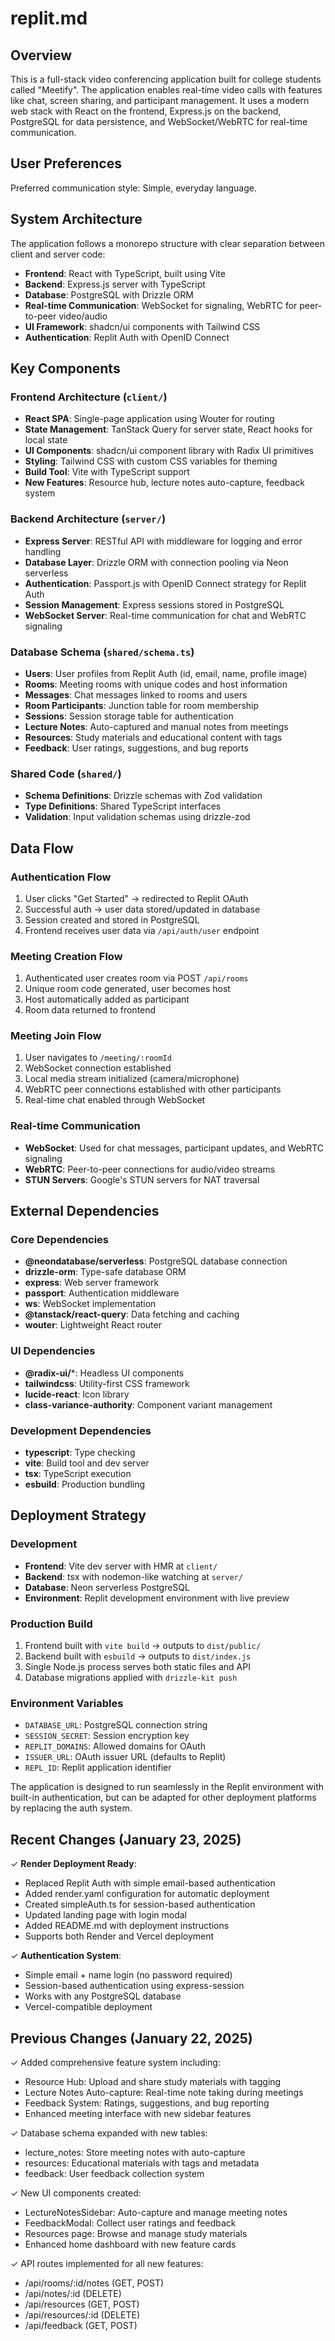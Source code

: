 # replit.md

## Overview

This is a full-stack video conferencing application built for college students called "Meetify". The application enables real-time video calls with features like chat, screen sharing, and participant management. It uses a modern web stack with React on the frontend, Express.js on the backend, PostgreSQL for data persistence, and WebSocket/WebRTC for real-time communication.

## User Preferences

Preferred communication style: Simple, everyday language.

## System Architecture

The application follows a monorepo structure with clear separation between client and server code:

- **Frontend**: React with TypeScript, built using Vite
- **Backend**: Express.js server with TypeScript
- **Database**: PostgreSQL with Drizzle ORM
- **Real-time Communication**: WebSocket for signaling, WebRTC for peer-to-peer video/audio
- **UI Framework**: shadcn/ui components with Tailwind CSS
- **Authentication**: Replit Auth with OpenID Connect

## Key Components

### Frontend Architecture (`client/`)
- **React SPA**: Single-page application using Wouter for routing
- **State Management**: TanStack Query for server state, React hooks for local state
- **UI Components**: shadcn/ui component library with Radix UI primitives
- **Styling**: Tailwind CSS with custom CSS variables for theming
- **Build Tool**: Vite with TypeScript support
- **New Features**: Resource hub, lecture notes auto-capture, feedback system

### Backend Architecture (`server/`)
- **Express Server**: RESTful API with middleware for logging and error handling
- **Database Layer**: Drizzle ORM with connection pooling via Neon serverless
- **Authentication**: Passport.js with OpenID Connect strategy for Replit Auth
- **Session Management**: Express sessions stored in PostgreSQL
- **WebSocket Server**: Real-time communication for chat and WebRTC signaling

### Database Schema (`shared/schema.ts`)
- **Users**: User profiles from Replit Auth (id, email, name, profile image)
- **Rooms**: Meeting rooms with unique codes and host information
- **Messages**: Chat messages linked to rooms and users
- **Room Participants**: Junction table for room membership
- **Sessions**: Session storage table for authentication
- **Lecture Notes**: Auto-captured and manual notes from meetings
- **Resources**: Study materials and educational content with tags
- **Feedback**: User ratings, suggestions, and bug reports

### Shared Code (`shared/`)
- **Schema Definitions**: Drizzle schemas with Zod validation
- **Type Definitions**: Shared TypeScript interfaces
- **Validation**: Input validation schemas using drizzle-zod

## Data Flow

### Authentication Flow
1. User clicks "Get Started" → redirected to Replit OAuth
2. Successful auth → user data stored/updated in database
3. Session created and stored in PostgreSQL
4. Frontend receives user data via `/api/auth/user` endpoint

### Meeting Creation Flow
1. Authenticated user creates room via POST `/api/rooms`
2. Unique room code generated, user becomes host
3. Host automatically added as participant
4. Room data returned to frontend

### Meeting Join Flow
1. User navigates to `/meeting/:roomId`
2. WebSocket connection established
3. Local media stream initialized (camera/microphone)
4. WebRTC peer connections established with other participants
5. Real-time chat enabled through WebSocket

### Real-time Communication
- **WebSocket**: Used for chat messages, participant updates, and WebRTC signaling
- **WebRTC**: Peer-to-peer connections for audio/video streams
- **STUN Servers**: Google's STUN servers for NAT traversal

## External Dependencies

### Core Dependencies
- **@neondatabase/serverless**: PostgreSQL database connection
- **drizzle-orm**: Type-safe database ORM
- **express**: Web server framework
- **passport**: Authentication middleware
- **ws**: WebSocket implementation
- **@tanstack/react-query**: Data fetching and caching
- **wouter**: Lightweight React router

### UI Dependencies
- **@radix-ui/***: Headless UI components
- **tailwindcss**: Utility-first CSS framework
- **lucide-react**: Icon library
- **class-variance-authority**: Component variant management

### Development Dependencies
- **typescript**: Type checking
- **vite**: Build tool and dev server
- **tsx**: TypeScript execution
- **esbuild**: Production bundling

## Deployment Strategy

### Development
- **Frontend**: Vite dev server with HMR at `client/`
- **Backend**: tsx with nodemon-like watching at `server/`
- **Database**: Neon serverless PostgreSQL
- **Environment**: Replit development environment with live preview

### Production Build
1. Frontend built with `vite build` → outputs to `dist/public/`
2. Backend built with `esbuild` → outputs to `dist/index.js`
3. Single Node.js process serves both static files and API
4. Database migrations applied with `drizzle-kit push`

### Environment Variables
- `DATABASE_URL`: PostgreSQL connection string
- `SESSION_SECRET`: Session encryption key
- `REPLIT_DOMAINS`: Allowed domains for OAuth
- `ISSUER_URL`: OAuth issuer URL (defaults to Replit)
- `REPL_ID`: Replit application identifier

The application is designed to run seamlessly in the Replit environment with built-in authentication, but can be adapted for other deployment platforms by replacing the auth system.

## Recent Changes (January 23, 2025)

✓ **Render Deployment Ready**:
  - Replaced Replit Auth with simple email-based authentication
  - Added render.yaml configuration for automatic deployment
  - Created simpleAuth.ts for session-based authentication
  - Updated landing page with login modal
  - Added README.md with deployment instructions
  - Supports both Render and Vercel deployment

✓ **Authentication System**:
  - Simple email + name login (no password required)
  - Session-based authentication using express-session
  - Works with any PostgreSQL database
  - Vercel-compatible deployment

## Previous Changes (January 22, 2025)

✓ Added comprehensive feature system including:
  - Resource Hub: Upload and share study materials with tagging
  - Lecture Notes Auto-capture: Real-time note taking during meetings
  - Feedback System: Ratings, suggestions, and bug reporting
  - Enhanced meeting interface with new sidebar features

✓ Database schema expanded with new tables:
  - lecture_notes: Store meeting notes with auto-capture
  - resources: Educational materials with tags and metadata
  - feedback: User feedback collection system

✓ New UI components created:
  - LectureNotesSidebar: Auto-capture and manage meeting notes
  - FeedbackModal: Collect user ratings and feedback
  - Resources page: Browse and manage study materials
  - Enhanced home dashboard with new feature cards

✓ API routes implemented for all new features:
  - /api/rooms/:id/notes (GET, POST)
  - /api/notes/:id (DELETE)
  - /api/resources (GET, POST)
  - /api/resources/:id (DELETE)
  - /api/feedback (GET, POST)